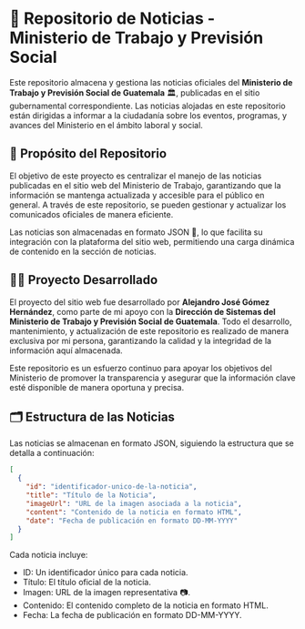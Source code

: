 # 📢 Repositorio de Noticias - Ministerio de Trabajo y Previsión Social

Este repositorio almacena y gestiona las noticias oficiales del **Ministerio de Trabajo y Previsión Social de Guatemala** 🏛️, publicadas en el sitio gubernamental correspondiente. Las noticias alojadas en este repositorio están dirigidas a informar a la ciudadanía sobre los eventos, programas, y avances del Ministerio en el ámbito laboral y social.

## 🎯 Propósito del Repositorio

El objetivo de este proyecto es centralizar el manejo de las noticias publicadas en el sitio web del Ministerio de Trabajo, garantizando que la información se mantenga actualizada y accesible para el público en general. A través de este repositorio, se pueden gestionar y actualizar los comunicados oficiales de manera eficiente.

Las noticias son almacenadas en formato JSON 📄, lo que facilita su integración con la plataforma del sitio web, permitiendo una carga dinámica de contenido en la sección de noticias.

## 👨‍💻 Proyecto Desarrollado

El proyecto del sitio web fue desarrollado por **Alejandro José Gómez Hernández**, como parte de mi apoyo con la **Dirección de Sistemas del Ministerio de Trabajo y Previsión Social de Guatemala**. Todo el desarrollo, mantenimiento, y actualización de este repositorio es realizado de manera exclusiva por mi persona, garantizando la calidad y la integridad de la información aquí almacenada.

Este repositorio es un esfuerzo continuo para apoyar los objetivos del Ministerio de promover la transparencia y asegurar que la información clave esté disponible de manera oportuna y precisa.

## 🗂️ Estructura de las Noticias

Las noticias se almacenan en formato JSON, siguiendo la estructura que se detalla a continuación:

```json
[
  {
    "id": "identificador-unico-de-la-noticia",
    "title": "Título de la Noticia",
    "imageUrl": "URL de la imagen asociada a la noticia",
    "content": "Contenido de la noticia en formato HTML",
    "date": "Fecha de publicación en formato DD-MM-YYYY"
  }
]
```

Cada noticia incluye:

- ID: Un identificador único para cada noticia.
- Título: El título oficial de la noticia.
- Imagen: URL de la imagen representativa 📷.
- Contenido: El contenido completo de la noticia en formato HTML.
- Fecha: La fecha de publicación en formato DD-MM-YYYY.